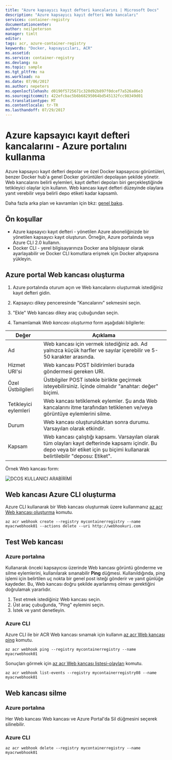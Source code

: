 ```yaml
---
title: "Azure kapsayıcı kayıt defteri kancalarını | Microsoft Docs"
description: "Azure kapsayıcı kayıt defteri Web kancaları"
services: container-registry
documentationcenter: 
author: neilpeterson
manager: timlt
editor: 
tags: acr, azure-container-registry
keywords: "Docker, kapsayıcıları, ACR"
ms.assetid: 
ms.service: container-registry
ms.devlang: na
ms.topic: sample
ms.tgt_pltfrm: na
ms.workload: na
ms.date: 07/06/2017
ms.author: nepeters
ms.openlocfilehash: d0190f5725671c320d92b897f0dcef7a526a86e3
ms.sourcegitcommit: 422efcbac5b6b68295064bd545132fcc98349d01
ms.translationtype: MT
ms.contentlocale: tr-TR
ms.lasthandoff: 07/29/2017
---
```

# <a name="using-azure-container-registry-webhooks---azure-portal"></a>Azure kapsayıcı kayıt defteri kancalarını - Azure portalını kullanma

Azure kapsayıcı kayıt defteri depolar ve özel Docker kapsayıcısı görüntüleri, benzer Docker hub'a genel Docker görüntüleri depolayan şekilde yönetir. Web kancalarını belirli eylemleri, kayıt defteri depoları biri gerçekleştiğinde tetikleyici olaylar için kullanın. Web kancası kayıt defteri düzeyinde olaylara yanıt verebilir veya belirli depo etiketi kadar kapsamlı. 

Daha fazla arka plan ve kavramları için bkz: [genel bakış](./container-registry-intro.md).

## <a name="prerequisites"></a>Ön koşullar 

- Azure kapsayıcı kayıt defteri - yönetilen Azure aboneliğinizde bir yönetilen kapsayıcı kayıt oluşturun. Örneğin, Azure portalında veya Azure CLI 2.0 kullanın. 
- Docker CLI - yerel bilgisayarınıza Docker ana bilgisayar olarak ayarlayabilir ve Docker CLI komutlara erişmek için Docker altyapısına yükleyin. 

## <a name="create-webhook-azure-portal"></a>Azure portal Web kancası oluşturma

1. Azure portalında oturum açın ve Web kancalarını oluşturmak istediğiniz kayıt defteri gidin. 

2. Kapsayıcı dikey penceresinde "Kancalarını" sekmesini seçin. 

3. "Ekle" Web kancası dikey araç çubuğundan seçin. 

4. Tamamlamak *Web kancası oluşturma* form aşağıdaki bilgilerle:

| Değer | Açıklama |
|---|---|
| Ad | Web kancası için vermek istediğiniz adı. Ad yalnızca küçük harfler ve sayılar içerebilir ve 5-50 karakter arasında. |
| Hizmet URI'si | Web kancası POST bildirimleri burada göndermesi gereken URI. |
| Özel Üstbilgileri | Üstbilgiler POST istekle birlikte geçirmek isteyebilirsiniz. İçinde olmalıdır "anahtar: değer" biçimi. |
| Tetikleyici eylemleri | Web kancası tetiklemek eylemler. Şu anda Web kancalarını itme tarafından tetiklenen ve/veya görüntüye eylemlerini silme. |
| Durum | Web kancası oluşturulduktan sonra durumu. Varsayılan olarak etkindir. |
| Kapsam | Web kancası çalıştığı kapsamı. Varsayılan olarak tüm olayları kayıt defterinde kapsamı içindir. Bu depo veya bir etiket için şu biçimi kullanarak belirtilebilir "deposu: Etiket". |

Örnek Web kancası form:

![DCOS KULLANICI ARABİRİMİ](./media/container-registry-webhook/webhook.png)

## <a name="create-webhook-azure-cli"></a>Web kancası Azure CLI oluşturma

Azure CLI kullanarak bir Web kancası oluşturmak üzere kullanmanız [az acr Web kancası oluşturma](/cli/azure/acr/webhook#create) komutu.

```azurecli-interactive
az acr webhook create --registry mycontainerregistry --name myacrwebhook01 --actions delete --uri http://webhookuri.com
```

## <a name="test-webhook"></a>Test Web kancası

### <a name="azure-portal"></a>Azure portalına

Kullanarak önceki kapsayıcısı üzerinde Web kancası görüntü gönderme ve silme eylemlerini, kullanılarak sınanabilir **Ping** düğmesi. Kullanıldığında, ping işlemi için belirtilen uç nokta bir genel post isteği gönderir ve yanıt günlüğe kaydeder. Bu, Web kancası doğru şekilde ayarlanmış olması gerektiğini doğrulamak yararlıdır.

1. Test etmek istediğiniz Web kancası seçin. 
2. Üst araç çubuğunda, "Ping" eylemini seçin. 
3. İstek ve yanıt denetleyin.

### <a name="azure-cli"></a>Azure CLI

Azure CLI ile bir ACR Web kancası sınamak için kullanın [az acr Web kancası ping](/cli/azure/acr/webhook#ping) komutu.

```azurecli-interactive
az acr webhook ping --registry mycontainerregistry --name myacrwebhook01
```

Sonuçları görmek için [az acr Web kancası listesi-olayları](/cli/azure/acr/webhook#list-events) komutu. 

```azurecli-interactive
az acr webhook list-events --registry mycontainerregistry08 --name myacrwebhook01
```

## <a name="delete-webhook"></a>Web kancası silme

### <a name="azure-portal"></a>Azure portalına

Her Web kancası Web kancası ve Azure Portal'da Sil düğmesini seçerek silinebilir.

### <a name="azure-cli"></a>Azure CLI

```azurecli-interactive
az acr webhook delete --registry mycontainerregistry --name myacrwebhook01
```